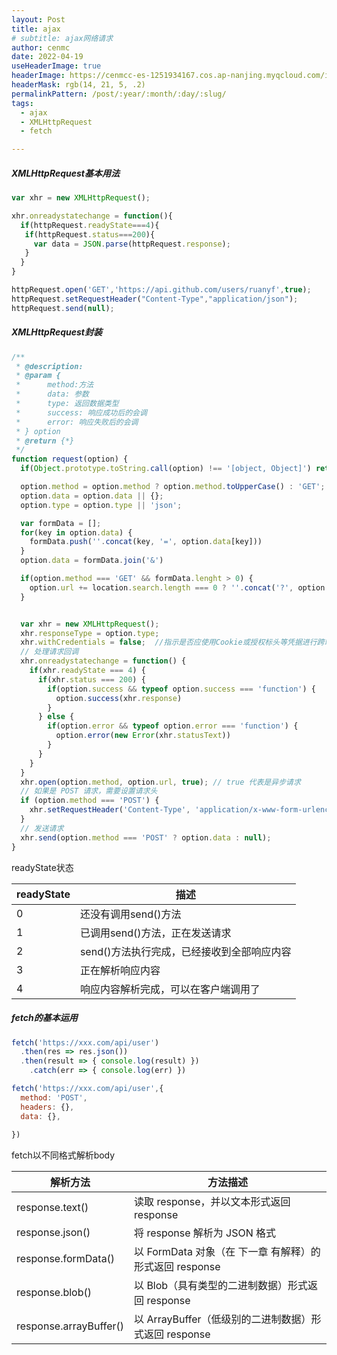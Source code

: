 ```yaml
---
layout: Post
title: ajax
# subtitle: ajax网络请求
author: cenmc
date: 2022-04-19
useHeaderImage: true
headerImage: https://cenmcc-es-1251934167.cos.ap-nanjing.myqcloud.com/in-post/header-9.jpg
headerMask: rgb(14, 21, 5, .2)
permalinkPattern: /post/:year/:month/:day/:slug/
tags:
  - ajax
  - XMLHttpRequest
  - fetch

---
```


##### XMLHttpRequest基本用法

```js
var xhr = new XMLHttpRequest();

xhr.onreadystatechange = function(){
  if(httpRequest.readyState===4){
   if(httpRequest.status===200){
     var data = JSON.parse(httpRequest.response);
   }
  }
}

httpRequest.open('GET','https://api.github.com/users/ruanyf',true);
httpRequest.setRequestHeader("Content-Type","application/json");
httpRequest.send(null);
```



##### XMLHttpRequest封装

```js
/**
 * @description: 
 * @param { 
 * 		method:方法
 * 		data: 参数
 * 		type: 返回数据类型
 * 		success: 响应成功后的会调
 * 		error: 响应失败后的会调
 * } option
 * @return {*}
 */
function request(option) {
  if(Object.prototype.toString.call(option) !== '[object, Object]') return undefined;

  option.method = option.method ? option.method.toUpperCase() : 'GET';
  option.data = option.data || {};
  option.type = option.type || 'json';

  var formData = [];
  for(key in option.data) {  
    formData.push(''.concat(key, '=', option.data[key]))
  }
  option.data = formData.join('&')

  if(option.method === 'GET' && formData.lenght > 0) {
    option.url += location.search.length === 0 ? ''.concat('?', option.data) : ''.concat('&', option.data);
  }


  var xhr = new XMLHttpRequest();
  xhr.responseType = option.type;
  xhr.withCredentials = false;  //指示是否应使用Cookie或授权标头等凭据进行跨站点访问控制请求。
  // 处理请求回调
  xhr.onreadystatechange = function() {
    if(xhr.readyState === 4) {
      if(xhr.status === 200) {
        if(option.success && typeof option.success === 'function') {
          option.success(xhr.response)
        }
      } else {
        if(option.error && typeof option.error === 'function') {
          option.error(new Error(xhr.statusText))
        }
      }
    }
  }
  xhr.open(option.method, option.url, true); // true 代表是异步请求
  // 如果是 POST 请求，需要设置请求头
  if (option.method === 'POST') {
    xhr.setRequestHeader('Content-Type', 'application/x-www-form-urlencoded')
  }
  // 发送请求
  xhr.send(option.method === 'POST' ? option.data : null);
}
```

readyState状态

| readyState | 描述                                       |
| ---------- | ------------------------------------------ |
| 0          | 还没有调用send()方法                       |
| 1          | 已调用send()方法，正在发送请求             |
| 2          | send()方法执行完成，已经接收到全部响应内容 |
| 3          | 正在解析响应内容                           |
| 4          | 响应内容解析完成，可以在客户端调用了       |

##### fetch的基本运用

```js
fetch('https://xxx.com/api/user')
  .then(res => res.json())
  .then(result => { console.log(result) })
	.catch(err => { console.log(err) })

fetch('https://xxx.com/api/user',{
  method: 'POST',
  headers: {},
  data: {},
  
})
```

fetch以不同格式解析body

| 解析方法               | 方法描述                                                |
| ---------------------- | ------------------------------------------------------- |
| response.text()        | 读取 response，并以文本形式返回 response                |
| response.json()        | 将 response 解析为 JSON 格式                            |
| response.formData()    | 以 FormData 对象（在 下一章 有解释）的形式返回 response |
| response.blob()        | 以 Blob（具有类型的二进制数据）形式返回 response        |
| response.arrayBuffer() | 以 ArrayBuffer（低级别的二进制数据）形式返回 response   |

